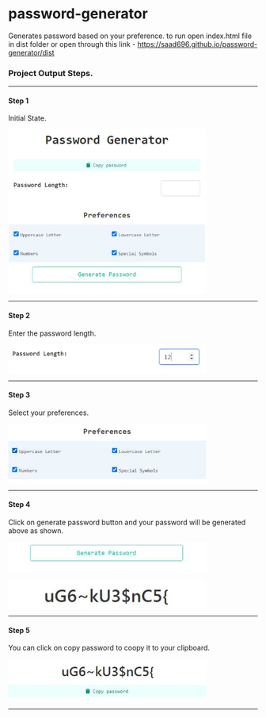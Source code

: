 # password-generator
Generates password based on your preference.
to run open index.html file in dist folder 
or open through this link - https://saad696.github.io/password-generator/dist

<h3 align="left">Project Output Steps.</h3><hr>

<h4 align="left">Step 1</h4>
<p align="left">Initial State.</p>
<img align='center' src =https://github.com/saad696/password-generator/blob/master/images/step%201.JPG width = 400><hr>

<h4 align="left">Step 2</h4>
<p align="left">Enter the password length.</p>
<img align='center' src =https://github.com/saad696/password-generator/blob/master/images/step%202.JPG width = 400><hr>

<h4 align="left">Step 3</h4>
<p align="left">Select your preferences.</p>
<img align='center' src =https://github.com/saad696/password-generator/blob/master/images/step%203.JPG width = 400><hr>

<h4 align="left">Step 4</h4>
<p align="left">Click on generate password button and your password will be generated above as shown.</p>
<img align='center' src =https://github.com/saad696/password-generator/blob/master/images/step%205.JPG width = 400>

<img align='center' src =https://github.com/saad696/password-generator/blob/master/images/step%205.1.JPG width = 400><hr>

<h4 align="left">Step 5</h4>
<p align="left">You can click on copy password to coopy it to your clipboard.</p>
<img align='center' src =https://github.com/saad696/password-generator/blob/master/images/step%206.JPG width = 400><hr>
